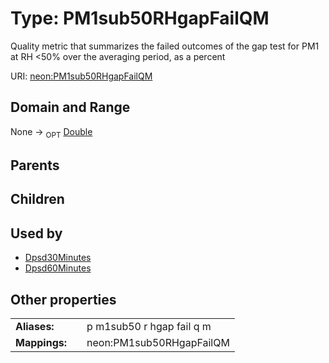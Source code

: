 
# Type: PM1sub50RHgapFailQM


Quality metric that summarizes the failed outcomes of the gap test for PM1 at RH <50% over the averaging period, as a percent

URI: [neon:PM1sub50RHgapFailQM](https://data.neonscience.org/PM1sub50RHgapFailQM)


## Domain and Range

None ->  <sub>OPT</sub> [Double](types/Double.md)

## Parents


## Children


## Used by

 * [Dpsd30Minutes](Dpsd30Minutes.md)
 * [Dpsd60Minutes](Dpsd60Minutes.md)

## Other properties

|  |  |  |
| --- | --- | --- |
| **Aliases:** | | p m1sub50 r hgap fail q m |
| **Mappings:** | | neon:PM1sub50RHgapFailQM |

